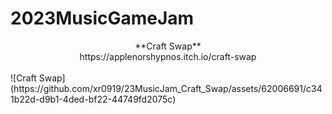 # 2023MusicGameJam
<center>**Craft Swap**</center>
<center>https://applenorshypnos.itch.io/craft-swap</center><br>
![Craft Swap](https://github.com/xr0919/23MusicJam_Craft_Swap/assets/62006691/c341b22d-d9b1-4ded-bf22-44749fd2075c)
